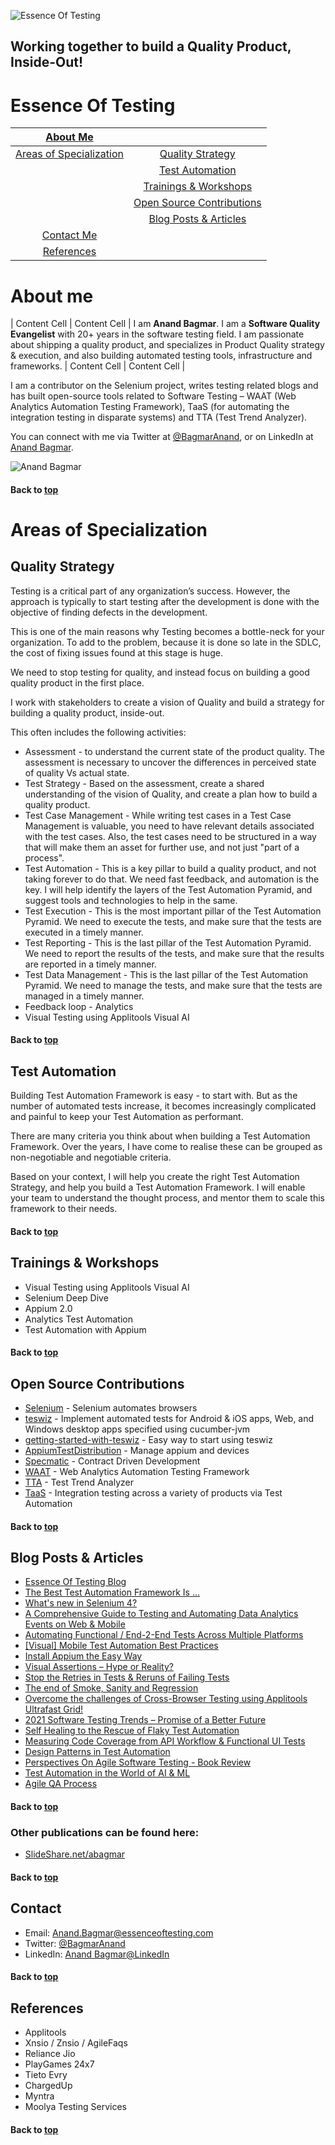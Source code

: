
![Essence Of Testing](images/Logo.png)

## **Working together to build a Quality Product, Inside-Out!**

# Essence Of Testing

| [About Me](#about-me)  | |  
| :---: | :---: | 
| [Areas of Specialization](#areas-of-specilization)  | [Quality Strategy](#quality-strategy) |  
|  | [Test Automation](#test-automation) |  
|  | [Trainings & Workshops](#trainings-\&-workshops)  |
| | [Open Source Contributions](#open-source-contributions) | |
| | [Blog Posts & Articles](#blog-posts-\&-articles) | |
|  [Contact Me](#contact) | |
| [References](#references) | |


# About me
| Content Cell  | Content Cell  |
I am **Anand Bagmar**. I am a **Software Quality Evangelist** with 20+ years in the software testing field. I am passionate about shipping a quality product, and specializes in Product Quality strategy & execution, and also building automated testing tools, infrastructure and frameworks.
| Content Cell  | Content Cell  |

I am a contributor on the Selenium project, writes testing related blogs and has built open-source tools related to Software Testing – WAAT (Web Analytics Automation Testing Framework), TaaS (for automating the integration testing in disparate systems) and TTA (Test Trend Analyzer).

You can connect with me via Twitter at <a href="https://twitter.com/BagmarAnand" target="_blank">@BagmarAnand</a>, or on LinkedIn at <a href="https://www.linkedin.com/in/anandbagmar/"  target="_blank">Anand Bagmar</a>.

![Anand Bagmar](images/Anand_profile.jpg)

#### Back to [top](#essence-of-testing)

# Areas of Specialization

## Quality  Strategy
Testing is a critical part of any organization’s success. However, the approach  is typically to start testing after the development is done with the objective of finding defects in the development.

This is one of the main reasons why Testing becomes a bottle-neck for your organization. To add to the problem, because it is done so late in the SDLC, the cost of fixing issues found at this stage is huge.

We need to stop testing for quality, and instead focus on building a good quality product in the first place.

I work with stakeholders to create a vision of Quality and build a strategy for building a quality product, inside-out.

This often includes the following activities:
* Assessment - to understand the current state of the product quality. The assessment is necessary to uncover the differences in perceived state of quality Vs actual state.
* Test Strategy - Based on the assessment, create a shared understanding of the vision of Quality, and create a plan how to build a quality product.
* Test Case Management - While writing test cases in a Test Case Management is valuable, you need to have relevant details associated with the test cases. Also, the test cases need to be structured in a way that will make them an asset for further use, and not just "part of a process".
* Test Automation - This is a key pillar to build a quality product, and not taking forever to do that. We need fast feedback, and automation is the key. I will help identify the layers of the Test Automation Pyramid, and suggest tools and technologies to help in the same.
* Test Execution - This is the most important pillar of the Test Automation Pyramid. We need to execute the tests, and make sure that the tests are executed in a timely manner.
* Test Reporting - This is the last pillar of the Test Automation Pyramid. We need to report the results of the tests, and make sure that the results are reported in a timely manner.
* Test Data Management - This is the last pillar of the Test Automation Pyramid. We need to manage the tests, and make sure that the tests are managed in a timely manner.
* Feedback loop - Analytics
* Visual Testing using Applitools Visual AI

#### Back to [top](#essence-of-testing)

## Test Automation
Building Test Automation Framework is easy - to start with. But as the number of automated tests increase, it becomes increasingly complicated and painful to keep your Test Automation as performant.

There are many criteria you think about when building a Test Automation Framework. Over the years, I have come to realise these can be grouped as non-negotiable and negotiable criteria.

Based on your context, I will help you create the right Test Automation Strategy, and help you build a Test Automation Framework. I will enable your team to understand the thought process, and mentor them to scale this framework to their needs.

#### Back to [top](#essence-of-testing)

## Trainings & Workshops

* Visual Testing using Applitools Visual AI
* Selenium Deep Dive
* Appium 2.0
* Analytics Test Automation
* Test Automation with Appium

#### Back to [top](#essence-of-testing)

## Open Source Contributions

* <a href="https://selenium.dev" target="_blank">Selenium</a> - Selenium automates browsers                 
* <a href="https://github.com/znsio/teswiz" target="_blank">teswiz</a> - Implement automated tests for Android & iOS apps, Web, and Windows desktop apps specified using cucumber-jvm
* <a href="https://github.com/znsio/getting-started-with-teswiz" target="_blank">getting-started-with-teswiz</a> - Easy way to start using teswiz
* <a href="https://github.com/AppiumTestDistribution/AppiumTestDistribution" target="_blank">AppiumTestDistribution</a> - Manage appium and devices
* <a href="https://specmatic.in" target="_blank">Specmatic</a> - Contract Driven Development
* <a href="https://github.com/anandbagmar/waat" target="_blank">WAAT</a> - Web Analytics Automation Testing Framework
* <a href="https://github.com/anandbagmar/tta" target="_blank">TTA</a> - Test Trend Analyzer                                                
* <a href="https://github.com/anandbagmar/taas" target="_blank">TaaS</a> - Integration testing across a variety of products via Test Automation

#### Back to [top](#essence-of-testing)

## Blog Posts & Articles

* <a href="https://essenceoftesting.blogspot.com" target="_blank">Essence Of Testing Blog</a>
* <a href="https://applitools.com/blog/what-is-the-best-test-automation-framework/" target="_blank">The Best Test Automation Framework Is ...</a> 
* <a href="https://applitools.com/blog/selenium-4/" target="_blank">What's new in Selenium 4?</a> 
* <a href="https://applitools.com/blog/guide-testing-automating-data-analytics-events-web-mobile/" target="_blank">A Comprehensive Guide to Testing and Automating Data Analytics Events on Web & Mobile</a> 
* <a href="https://applitools.com/blog/automating-functional-end-to-end-tests-cross-platform/" target="_blank">Automating Functional / End-2-End Tests Across Multiple Platforms</a> 
* <a href="https://applitools.com/blog/visual-mobile-test-automation-best-practices/" target="_blank">[Visual] Mobile Test Automation Best Practices</a> 
* <a href="https://applitools.com/blog/automatic-appium-setup/" target="_blank">Install Appium the Easy Way</a> 
* <a href="https://applitools.com/blog/visual-ai-hype-or-reality/" target="_blank">Visual Assertions – Hype or Reality?</a> 
* <a href="https://applitools.com/blog/uncover-flaky-tests/" target="_blank">Stop the Retries in Tests & Reruns of Failing Tests</a> 
* <a href="https://applitools.com/blog/end-smoke-sanity-regression/" target="_blank">The end of Smoke, Sanity and Regression</a> 
* <a href="https://applitools.com/blog/cross-browser-testing-ultrafast-grid/" target="_blank">Overcome the challenges of Cross-Browser Testing using Applitools Ultrafast Grid!</a> 
* <a href="https://blog.testproject.io/2020/12/29/2021-software-testing-trends-promise-of-a-better-future/" target="_blank">2021 Software Testing Trends – Promise of a Better Future</a> 
* <a href="https://blog.testproject.io/2020/12/23/self-healing-to-the-rescue-of-flaky-test-automation/" target="_blank">Self Healing to the Rescue of Flaky Test Automation</a> 
* <a href="https://blog.testproject.io/2020/11/24/measuring-code-coverage-from-api-workflow-functional-ui-tests/" target="_blank">Measuring Code Coverage from API Workflow & Functional UI Tests</a> 
* <a href="https://blog.testproject.io/2020/06/29/design-patterns-in-test-automation/" target="_blank">Design Patterns in Test Automation</a> 
* <a href="https://www.infoq.com/articles/agile-software-testing/" target="_blank">Perspectives On Agile Software Testing - Book Review</a> 
* <a href="https://www.infoq.com/articles/test-automation-ai-ml" target="_blank">Test Automation in the World of AI & ML</a> 
* <a href="https://www.slideshare.net/abagmar/agile-qa-process" target="_blank">Agile QA Process</a> 

#### Back to [top](#essence-of-testing)

### Other publications can be found here:
* <a href="https://www.slideshare.net/abagmar/" target="_blank">SlideShare.net/abagmar</a>

#### Back to [top](#essence-of-testing)
 
## Contact

* Email: [Anand.Bagmar@essenceoftesting.com](mailto:anand.bagmar@essenceoftesting.com)
* Twitter: [@BagmarAnand](https://twitter.com/BagmarAnand)
* LinkedIn: [Anand Bagmar@LinkedIn](https://www.linkedin.com/in/anandbagmar/)

#### Back to [top](#essence-of-testing)

## References 

* Applitools
* Xnsio / Znsio / AgileFaqs
* Reliance Jio
* PlayGames 24x7
* Tieto Evry
* ChargedUp
* Myntra
* Moolya Testing Services

#### Back to [top](#essence-of-testing)